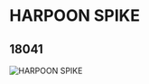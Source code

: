 # HARPOON SPIKE
## 18041
![HARPOON SPIKE](https://lc-www-live-s.legocdn.com/media/bricks/5/2/6162578.jpg)